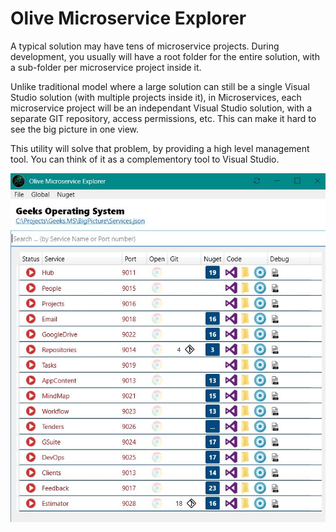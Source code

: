 # Olive Microservice Explorer

A typical solution may have tens of microservice projects. During development, you usually will have a root folder for the entire solution, with a sub-folder per microservice project inside it. 

Unlike traditional model where a large solution can still be a single Visual Studio solution (with multiple projects inside it), in Microservices, each microservice project will be an independant Visual Studio solution, with a separate GIT repository, access permissions, etc. This can make it hard to see the big picture in one view.

This utility will solve that problem, by providing a high level management tool.
You can think of it as a complementory tool to Visual Studio.


![screenshot](Resources/Screenshot.JPG)
